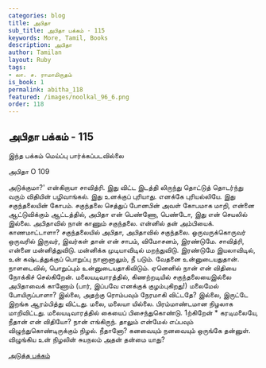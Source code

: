 ```yaml
---
categories: blog
title: அபிதா
sub_title: அபிதா பக்கம் - 115
keywords: More, Tamil, Books
description: அபிதா
author: Tamilan
layout: Ruby
tags:
- லா. ச. ராமாமிருதம்
is_book: 1
permalink: abitha_118
featured: /images/noolkal_96_6.png
order: 118
---
```

## அபிதா பக்கம் - 115

இந்த பக்கம் மெய்ப்பு பார்க்கப்படவில்லை

﻿அபிதா O 109

அடுக்குமா?' என்கிறாயா சாவித்ரி. இது விட்ட இடத்தி லிருந்து தொட்டுத் தொடர்ந்து வரும் விதியின் பழிவாங்கல். இது உனக்குப் புரியாது. எனக்கே புரியல்லியே. இது சகுந்தலையின் கோபம். சகுந்தலை செத்துப் போனபின் அவள் கோபமாக மாறி, என்னை ஆட்டுவிக்கும் ஆட்டத்தில், அபிதா என் பெண்ணோ, பெண்டோ, இது என் செயலில் இல்லை. அபிதாவில் நான் காணும் சகுந்தலை. என்னில் தன் அம்பியைக். காணமாட்டாளா? சகுந்தலையில் அபிதா, அபிதாவில் சகுந்தலை. ஒருவருக்கொருவர் ஒருவரில் இருவர், இவர்கள் தான் என் சாபம், விமோசனம், இரண்டுமே. சாவித்ரி, என்னை மன்னித்துவிடு. மன்னிக்க முடியாவிடில் மறந்துவிடு. இரண்டுமே இயலாவிடில், உன் கஷ்டத்துக்குப் பொறுப்பு நானானாலும், நீ படும். வேதனை உன்னுடையதுதான். நாளடைவில், பொறுப்பும் உன்னுடையதாகிவிடும். ஏனெனில் நான் என் விதியை நோக்கிச் செல்கிறேன். மலையடிவாரத்தில், கிணற்றடியில் சகுந்தலையைஇல்லை அபிதாவைக் காணோம் (பார், இப்பவே எனக்குக் குழம்புகிறது!) மலைமேல் போயிருப்பாளா? இல்லை, அதற்கு ரொம்பவும் நேரமாகி விட்டதே? இல்லை, இருட்டே இறங்க ஆரம்பித்து விட்டது. மலை, மலையா யில்லை. பிரம்மாண்டமான நிழலாக மாறிவிட்டது. மலையடிவாரத்தில் கையைப் பிசைந்துகொண்டு. 1ற்கிறேன் * கரடிமலையே, நீதான் என் விதியோ? நான் எங்கிருந். தாலும் என்மேல் எப்பவும் விழுந்துகொண்டிருக்கும் நிழல். நீதானோ? கனவையும் நனவையும் ஒருங்கே தன்னுள். விழுங்கிய உன் நிழலின் சுயநலம் அதன் தன்மை யாது?

[அடுத்த பக்கம்](abitha_119)